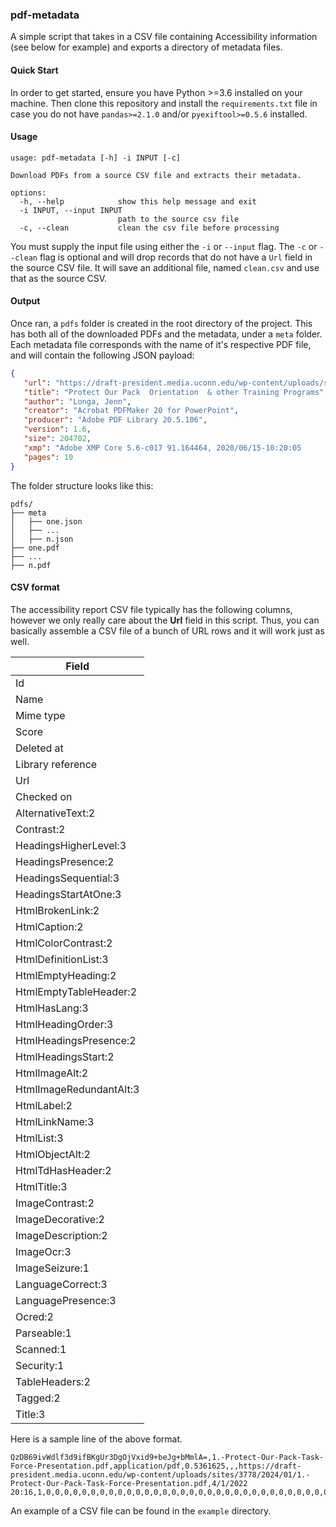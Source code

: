### pdf-metadata

A simple script that takes in a CSV file containing Accessibility information (see below for example) and exports a directory of metadata files.

#### Quick Start

In order to get started, ensure you have Python >=3.6 installed on your machine. Then clone this repository and install the `requirements.txt` file in case you do not have `pandas>=2.1.0` and/or `pyexiftool>=0.5.6` installed.

#### Usage

```
usage: pdf-metadata [-h] -i INPUT [-c]

Download PDFs from a source CSV file and extracts their metadata.

options:
  -h, --help            show this help message and exit
  -i INPUT, --input INPUT
                        path to the source csv file
  -c, --clean           clean the csv file before processing
```

You must supply the input file using either the `-i` or `--input` flag. The `-c` or `--clean` flag is optional and will drop records that do not have a `Url` field in the source CSV file. It will save an additional file, named `clean.csv` and use that as the source CSV.

#### Output

Once ran, a `pdfs` folder is created in the root directory of the project. This has both all of the downloaded PDFs and the metadata, under a `meta` folder. Each metadata file corresponds with the name of it's respective PDF file, and will contain the following JSON payload:

```json
{
   "url": "https://draft-president.media.uconn.edu/wp-content/uploads/sites/3778/2024/01/1.-Protect-Our-Pack-Task-Force-Presentation.pdf",
   "title": "Protect Our Pack  Orientation  & other Training Programs",
   "author": "Longa, Jenn",
   "creator": "Acrobat PDFMaker 20 for PowerPoint",
   "producer": "Adobe PDF Library 20.5.106",
   "version": 1.6,
   "size": 204702,
   "xmp": "Adobe XMP Core 5.6-c017 91.164464, 2020/06/15-10:20:05        ",
   "pages": 10
}
```

The folder structure looks like this:

```
pdfs/
├── meta
│   ├── one.json
│   ├── ...
│   ├── n.json
├── one.pdf
├── ...
├── n.pdf
```

#### CSV format

The accessibility report CSV file typically has the following columns, however we only really care about the **Url** field in this script. Thus, you can basically assemble a CSV file of a bunch of URL rows and it will work just as well.

| Field                   |
|-------------------------|
| Id                      |
| Name                    |
| Mime type               |
| Score                   |
| Deleted at              |
| Library reference       |
| Url                     |
| Checked on              |
| AlternativeText:2       |
| Contrast:2              |
| HeadingsHigherLevel:3   |
| HeadingsPresence:2      |
| HeadingsSequential:3    |
| HeadingsStartAtOne:3    |
| HtmlBrokenLink:2        |
| HtmlCaption:2           |
| HtmlColorContrast:2     |
| HtmlDefinitionList:3    |
| HtmlEmptyHeading:2      |
| HtmlEmptyTableHeader:2  |
| HtmlHasLang:3           |
| HtmlHeadingOrder:3      |
| HtmlHeadingsPresence:2  |
| HtmlHeadingsStart:2     |
| HtmlImageAlt:2          |
| HtmlImageRedundantAlt:3 |
| HtmlLabel:2             |
| HtmlLinkName:3          |
| HtmlList:3              |
| HtmlObjectAlt:2         |
| HtmlTdHasHeader:2       |
| HtmlTitle:3             |
| ImageContrast:2         |
| ImageDecorative:2       |
| ImageDescription:2      |
| ImageOcr:3              |
| ImageSeizure:1          |
| LanguageCorrect:3       |
| LanguagePresence:3      |
| Ocred:2                 |
| Parseable:1             |
| Scanned:1               |
| Security:1              |
| TableHeaders:2          |
| Tagged:2                |
| Title:3                 |

Here is a sample line of the above format.

```csv
QzDB69ivWdlf3d9ifBKgUr3DgOjVxid9+beJg+bMmlA=,1.-Protect-Our-Pack-Task-Force-Presentation.pdf,application/pdf,0.5361625,,,https://draft-president.media.uconn.edu/wp-content/uploads/sites/3778/2024/01/1.-Protect-Our-Pack-Task-Force-Presentation.pdf,4/1/2022 20:16,1,0,0,0,0,0,0,0,0,0,0,0,0,0,0,0,0,0,0,0,0,0,0,0,0,0,0,0,0,0,0,0,0,0,0,0,0,0
```

An example of a CSV file can be found in the `example` directory.